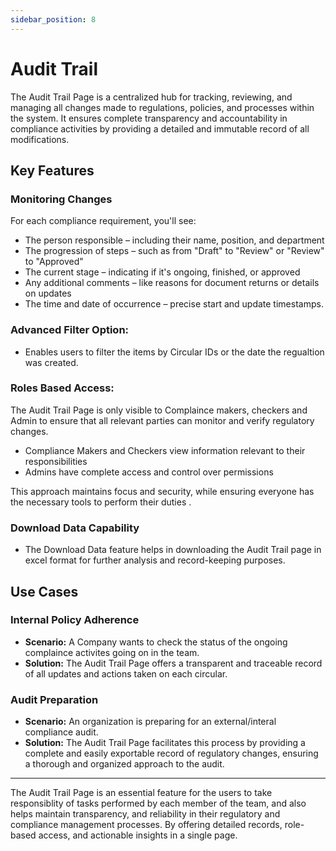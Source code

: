 ```yaml
---
sidebar_position: 8
---
```

# Audit Trail

The Audit Trail Page is a centralized hub for tracking, reviewing, and managing all changes made to regulations, policies, and processes within the system. It ensures complete transparency and accountability in compliance activities by providing a detailed and immutable record of all modifications.

## Key Features

### Monitoring Changes

For each compliance requirement, you'll see:
- The person responsible – including their name, position, and department
- The progression of steps – such as from "Draft" to "Review" or "Review" to "Approved"
- The current stage – indicating if it's ongoing, finished, or approved
- Any additional comments – like reasons for document returns or details on updates
- The time and date of occurrence – precise start and update timestamps.

### Advanced Filter Option:
- Enables users to filter the items by Circular IDs or the date the regualtion was created.

### Roles Based Access:
The Audit Trail Page is only visible to Complaince makers, checkers and Admin to ensure that all relevant parties can monitor and verify regulatory changes.

- Compliance Makers and Checkers view information relevant to their responsibilities
- Admins have complete access and control over permissions

This approach maintains focus and security, while ensuring everyone has the necessary tools to perform their duties .


### Download Data Capability
- The Download Data feature helps in downloading the Audit Trail page in excel format for further analysis and record-keeping purposes.

## Use Cases

### Internal Policy Adherence
- **Scenario:** A Company wants to check the status of the ongoing complaince activites going on in the team.
- **Solution:** The Audit Trail Page offers a transparent and traceable record of all updates and actions taken on each circular.

### Audit Preparation
- **Scenario:** An organization is preparing for an external/interal compliance audit.
- **Solution:** The Audit Trail Page facilitates this process by providing a complete and easily exportable record of regulatory changes, ensuring a thorough and organized approach to the audit.

---
The Audit Trail Page is an essential feature for the users to take responsiblity of tasks performed by each member of the team, and also helps maintain transparency, and reliability in their regulatory and compliance management processes. By offering detailed records, role-based access, and actionable insights in a single page.
